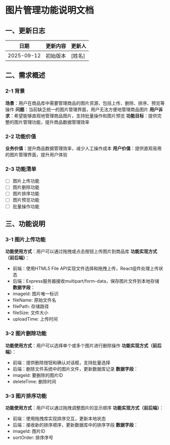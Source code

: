 # 图片管理功能说明文档

## 一、更新日志

| 日期 | 更新内容 | 更新人 |
|------|----------|--------|
| 2025-09-12 | 初始版本 | [姓名] |

## 二、需求概述

### 2-1 背景
**场景**：用户在商品库中需要管理商品的图片资源，包括上传、删除、排序、预览等操作
**问题**：当前缺乏统一的图片管理界面，用户无法方便地管理商品图片
**用户诉求**：希望能够直观地管理商品图片，支持批量操作和图片预览
**功能目标**：提供完整的图片管理功能，提升商品数据管理效率

### 2-2 功能价值
**业务价值**：提升商品数据管理效率，减少人工操作成本
**用户价值**：提供直观易用的图片管理界面，提升用户体验

### 2-3 功能清单
- [ ] 图片上传功能
- [ ] 图片删除功能
- [ ] 图片排序功能
- [ ] 图片预览功能
- [ ] 批量操作功能

## 三、功能说明

### 3-1 图片上传功能
**功能使用方式**：用户可以通过拖拽或点击按钮上传图片到商品库
**功能实现方式（前后端）**：
- 前端：使用HTML5 File API实现文件选择和拖拽上传，React组件处理上传状态
- 后端：Express服务器接收multipart/form-data，保存图片文件到本地存储
**数据字段**：
- imageId: 图片唯一标识
- fileName: 原始文件名
- filePath: 存储路径
- fileSize: 文件大小
- uploadTime: 上传时间

### 3-2 图片删除功能
**功能使用方式**：用户可以选择单个或多个图片进行删除操作
**功能实现方式（前后端）**：
- 前端：提供删除按钮和确认对话框，支持批量选择
- 后端：删除文件系统中的图片文件，更新数据库记录
**数据字段**：
- imageId: 要删除的图片ID
- deleteTime: 删除时间

### 3-3 图片排序功能
**功能使用方式**：用户可以通过拖拽调整图片的显示顺序
**功能实现方式（前后端）**：
- 前端：使用拖拽库实现排序交互，更新本地状态
- 后端：接收新的排序顺序，更新数据库中的排序字段
**数据字段**：
- imageId: 图片ID
- sortOrder: 排序序号
